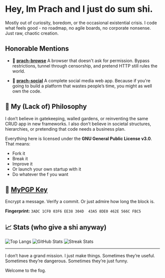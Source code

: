 # Hey, Im Prach and I just do sum shi.

Mostly out of curiosity, boredom, or the occasional existential crisis. I code what feels good - no roadmap, no agile boards, no corporate nonsense. Just raw, chaotic creation.

## Honorable Mentions

- 🔗 [**prach-browse**](https://github.com/prasifka/prach-browse) 
  A browser that doesn't ask for permission. Bypass restrictions, tunnel through censorship, and pretend HTTP still rules the world.

- 🧵 [**prach-social**](https://github.com/prasifka/prach-social)
  A complete social media web app. Because if you're going to build a platform that wastes people’s time, you might as well own the code.

## 📜 My (Lack of) Philosophy

I don’t believe in gatekeeping, walled gardens, or reinventing the same CRUD app in new frameworks.
I also don’t believe in societal structures, hierarchies, or pretending that code needs a business plan.

Everything here is licensed under the **GNU General Public License v3.0**.  
That means: 
- Fork it 
- Break it 
- Improve it 
- Or launch your own startup with it 
- Do whatever the f you want

## 🔐 [MyPGP Key](./PGP-PUB.asc)

Encrypt a message. Verify a commit. Or just admire how long the block is.

**Fingerprint:** `3ADC 1CF0 03F6 EE38 304D  43A5 8DE0 462E 566C FBC5`

## 📈 Stats (who give a shi anyway)

![Top Langs](https://github-readme-stats.vercel.app/api/top-langs/?username=prasifka&layout=compact&hide=css&theme=gruvbox)
![GitHub Stats](https://github-readme-stats.vercel.app/api?username=prasifka&show_icons=true&hide=prs&count_private=true&theme=gruvbox)
![Streak Stats](https://github-readme-streak-stats.herokuapp.com/?user=prasifka&theme=gruvbox)

---

I don’t have a grand mission. I just make things. Sometimes they’re useful. Sometimes they’re dangerous. Sometimes they’re just funny.

Welcome to the fog.

